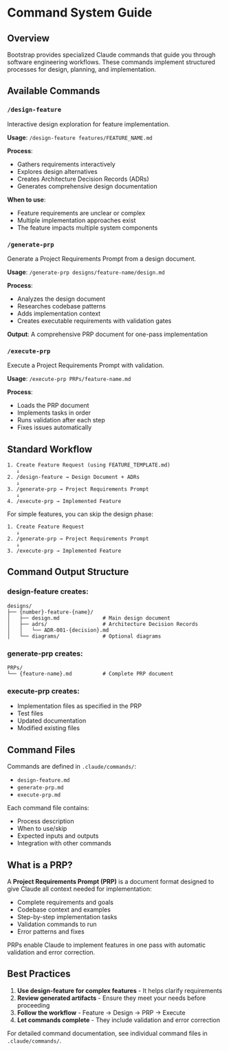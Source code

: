 # Command System Guide

## Overview

Bootstrap provides specialized Claude commands that guide you through software engineering workflows. These commands implement structured processes for design, planning, and implementation.

## Available Commands

### `/design-feature`
Interactive design exploration for feature implementation.

**Usage**: `/design-feature features/FEATURE_NAME.md`

**Process**:
- Gathers requirements interactively
- Explores design alternatives
- Creates Architecture Decision Records (ADRs)
- Generates comprehensive design documentation

**When to use**:
- Feature requirements are unclear or complex
- Multiple implementation approaches exist
- The feature impacts multiple system components

### `/generate-prp`
Generate a Project Requirements Prompt from a design document.

**Usage**: `/generate-prp designs/feature-name/design.md`

**Process**:
- Analyzes the design document
- Researches codebase patterns
- Adds implementation context
- Creates executable requirements with validation gates

**Output**: A comprehensive PRP document for one-pass implementation

### `/execute-prp`
Execute a Project Requirements Prompt with validation.

**Usage**: `/execute-prp PRPs/feature-name.md`

**Process**:
- Loads the PRP document
- Implements tasks in order
- Runs validation after each step
- Fixes issues automatically

## Standard Workflow

```
1. Create Feature Request (using FEATURE_TEMPLATE.md)
   ↓
2. /design-feature → Design Document + ADRs
   ↓
3. /generate-prp → Project Requirements Prompt
   ↓
4. /execute-prp → Implemented Feature
```

For simple features, you can skip the design phase:
```
1. Create Feature Request
   ↓
2. /generate-prp → Project Requirements Prompt
   ↓
3. /execute-prp → Implemented Feature
```

## Command Output Structure

### design-feature creates:
```
designs/
├── {number}-feature-{name}/
│   ├── design.md              # Main design document
│   ├── adrs/                  # Architecture Decision Records
│   │   └── ADR-001-{decision}.md
│   └── diagrams/              # Optional diagrams
```

### generate-prp creates:
```
PRPs/
└── {feature-name}.md          # Complete PRP document
```

### execute-prp creates:
- Implementation files as specified in the PRP
- Test files
- Updated documentation
- Modified existing files

## Command Files

Commands are defined in `.claude/commands/`:
- `design-feature.md`
- `generate-prp.md`
- `execute-prp.md`

Each command file contains:
- Process description
- When to use/skip
- Expected inputs and outputs
- Integration with other commands

## What is a PRP?

A **Project Requirements Prompt (PRP)** is a document format designed to give Claude all context needed for implementation:
- Complete requirements and goals
- Codebase context and examples
- Step-by-step implementation tasks
- Validation commands to run
- Error patterns and fixes

PRPs enable Claude to implement features in one pass with automatic validation and error correction.

## Best Practices

1. **Use design-feature for complex features** - It helps clarify requirements
2. **Review generated artifacts** - Ensure they meet your needs before proceeding
3. **Follow the workflow** - Feature → Design → PRP → Execute
4. **Let commands complete** - They include validation and error correction

For detailed command documentation, see individual command files in `.claude/commands/`.
